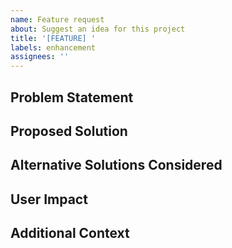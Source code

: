 ```yaml
---
name: Feature request
about: Suggest an idea for this project
title: '[FEATURE] '
labels: enhancement
assignees: ''
---
```


## Problem Statement
<!-- A clear and concise description of what problem this feature would solve. Ex. I'm always frustrated when [...] -->

## Proposed Solution
<!-- A clear and concise description of what you want to happen -->

## Alternative Solutions Considered
<!-- A clear and concise description of any alternative solutions or features you've considered -->

## User Impact
<!-- How would this feature help users of Petitionary? -->

## Additional Context
<!-- Add any other context or screenshots about the feature request here -->